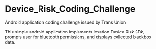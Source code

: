 # Device_Risk_Coding_Challenge
Android application coding challenge issued by Trans Union

This simple android application implements Iovation Device Risk SDk, prompts user for bluetooth permissions, and displays collected blackbox data.

